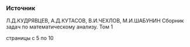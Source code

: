 ### Источник
Л.Д.КУДРЯВЦЕВ, А.Д.КУТАСОВ, В.И.ЧЕХЛОВ, М.И.ШАБУНИН
Сборник задач по математическому анализу. Том 1

страницы с 5 по 10